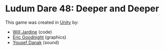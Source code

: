 # Ludum Dare 48: Deeper and Deeper

This game was created in [Unity](https://unity.com/) by:

* [Will Jardine](https://www.willjardine.com) (code)
* [Eric Goodnight](https://www.instagram.com/ezgoodnight/) (graphics)
* [Yousef Danak](https://www.instagram.com/pourtaghimusic/) (sound)
